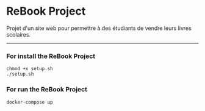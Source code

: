 # ReBook Project

Projet d'un site web pour permettre à des étudiants de vendre leurs livres scolaires.

___

### For install the ReBook Project

```
chmod +x setup.sh
./setup.sh
```

### For run the ReBook Project

```
docker-compose up
```